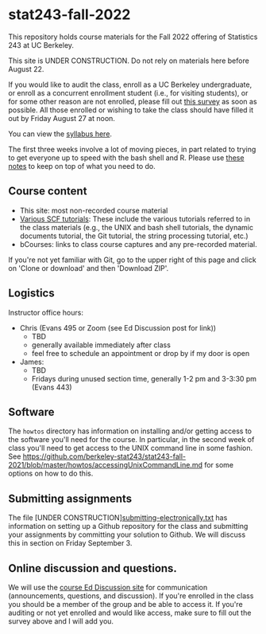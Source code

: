 # stat243-fall-2022
This repository holds course materials for the Fall 2022 offering of Statistics 243 at UC Berkeley.

This site is UNDER CONSTRUCTION. Do not rely on materials here before August 22.

If you would like to audit the class, enroll as a UC Berkeley undergraduate, or enroll as a concurrent enrollment student (i.e., for visiting students), or for some other reason are not enrolled, please fill out [this survey](https://forms.gle/8mDrVJ6XufaTMCPm9) as soon as possible. All those enrolled or wishing to take the class should have filled it out by Friday August 27 at noon.

You can view the [syllabus here](https://github.com/berkeley-stat243/stat243-fall-2021/blob/master/syllabus.pdf).

The first three weeks involve a lot of moving pieces, in part related to trying to get everyone up to speed with the bash shell and R. Please use [these notes](first_three_weeks.md) to keep on top of what you need to do.

## Course content

 - This site: most non-recorded course material
 - [Various SCF tutorials](http://statistics.berkeley.edu/computing/training/tutorials): These include the various tutorials referred to in the class materials (e.g., the UNIX and bash shell tutorials, the dynamic documents tutorial, the Git tutorial, the string processing tutorial, etc.)
 - bCourses: links to class course captures and any pre-recorded material.

If you're not yet familiar with Git, go to the upper right of this page and click on 'Clone or download' and then 'Download ZIP'.

## Logistics

Instructor office hours:

  - Chris (Evans 495 or Zoom (see Ed Discussion post for link))
     - TBD
     - generally available immediately after class
     - feel free to schedule an appointment or drop by if my door is open
   - James:
     - TBD
     - Fridays during unused section time, generally 1-2 pm and 3-3:30 pm (Evans 443)

## Software

The `howtos` directory has information on installing and/or getting access to the software you'll need for the course. In particular, in the second week of class you'll need to get access to the UNIX command line in some fashion. See https://github.com/berkeley-stat243/stat243-fall-2021/blob/master/howtos/accessingUnixCommandLine.md for some options on how to do this. 

## Submitting assignments

The file [UNDER CONSTRUCTION][submitting-electronically.txt](./howtos/submitting-electronically.txt) has information on setting up a Github repository for the class and submitting your assignments by committing your solution to Github. We will discuss this in section on Friday September 3.

## Online discussion and questions.

We will use the [course Ed Discussion site](xyz) for communication (announcements, questions, and discussion). If you're enrolled in the class you should be a member of the group and be able to access it. If you're auditing or not yet enrolled and would like access, make sure to fill out the survey above and I will add you. 

